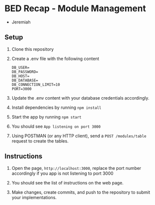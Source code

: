 # BED Recap - Module Management

- Jeremiah

## Setup

1. Clone this repository

2. Create a .env file with the following content

    ```
    DB_USER=
    DB_PASSWORD=
    DB_HOST=
    DB_DATABASE=
    DB_CONNECTION_LIMIT=10
    PORT=3000
    ```

3. Update the .env content with your database credentials accordingly.

4. Install dependencies by running `npm install`

5. Start the app by running `npm start`

6. You should see `App listening on port 3000`

7. Using POSTMAN (or any HTTP client), send a `POST /modules/table` request to create the tables.

## Instructions

1. Open the page, `http://localhost:3000`, replace the port number accordingly if you app is not listening to port 3000

2. You should see the list of instructions on the web page.

3. Make changes, create commits, and push to the repository to submit your implementations.
